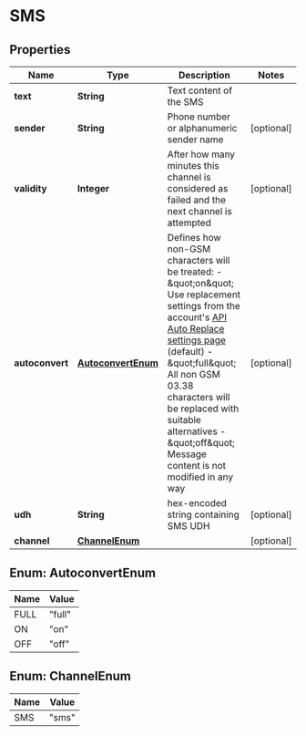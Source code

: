 
# SMS

## Properties
Name | Type | Description | Notes
------------ | ------------- | ------------- | -------------
**text** | **String** | Text content of the SMS | 
**sender** | **String** | Phone number or alphanumeric sender name |  [optional]
**validity** | **Integer** | After how many minutes this channel is considered as failed and the next channel is attempted |  [optional]
**autoconvert** | [**AutoconvertEnum**](#AutoconvertEnum) | Defines how non-GSM characters will be treated:    - \&quot;on\&quot; Use replacement settings from the account&#39;s [API Auto Replace settings page](https://dashboard.messente.com/api-settings/auto-replace) (default)   - \&quot;full\&quot; All non GSM 03.38 characters will be replaced with suitable alternatives   - \&quot;off\&quot; Message content is not modified in any way |  [optional]
**udh** | **String** | hex-encoded string containing SMS UDH |  [optional]
**channel** | [**ChannelEnum**](#ChannelEnum) |  |  [optional]


<a name="AutoconvertEnum"></a>
## Enum: AutoconvertEnum
Name | Value
---- | -----
FULL | &quot;full&quot;
ON | &quot;on&quot;
OFF | &quot;off&quot;


<a name="ChannelEnum"></a>
## Enum: ChannelEnum
Name | Value
---- | -----
SMS | &quot;sms&quot;



